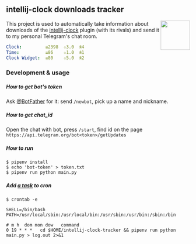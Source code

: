 ## intellij-clock downloads tracker

<img align="right" width="80" src="https://upload.wikimedia.org/wikipedia/commons/thumb/8/82/Telegram_logo.svg/768px-Telegram_logo.svg.png">

This project is used to automatically take information about downloads of the [intellij-clock](https://github.com/xamgore/intellij-clock) plugin (with its rivals) and send it to my personal Telegram's chat room.

```yaml
Clock:         ⇊2398  ✩3.0  ꆜ4
Time:          ⇊86    ✩1.0  ꆜ1
Clock Widget:  ⇊80    ✩5.0  ꆜ2
```


### Development & usage

##### How to get _bot's token_

Ask [@BotFather](https://t.me/BotFather) for it: send `/newbot`, pick up a name and nickname.

##### How to get _chat_id_

Open the chat with bot, press `/start`, find id on the page `https://api.telegram.org/bot<token>/getUpdates`

##### How to run

```
$ pipenv install
$ echo 'bot-token' > token.txt
$ pipenv run python main.py
```

##### Add [a task](https://crontab.guru/#0_19_*_*_*) to cron

```
$ crontab -e

SHELL=/bin/bash
PATH=/usr/local/sbin:/usr/local/bin:/usr/sbin:/usr/bin:/sbin:/bin

# m h  dom mon dow   command
0 19 * * *   cd $HOME/intellij-clock-tracker && pipenv run python main.py > log.out 2>&1
```
